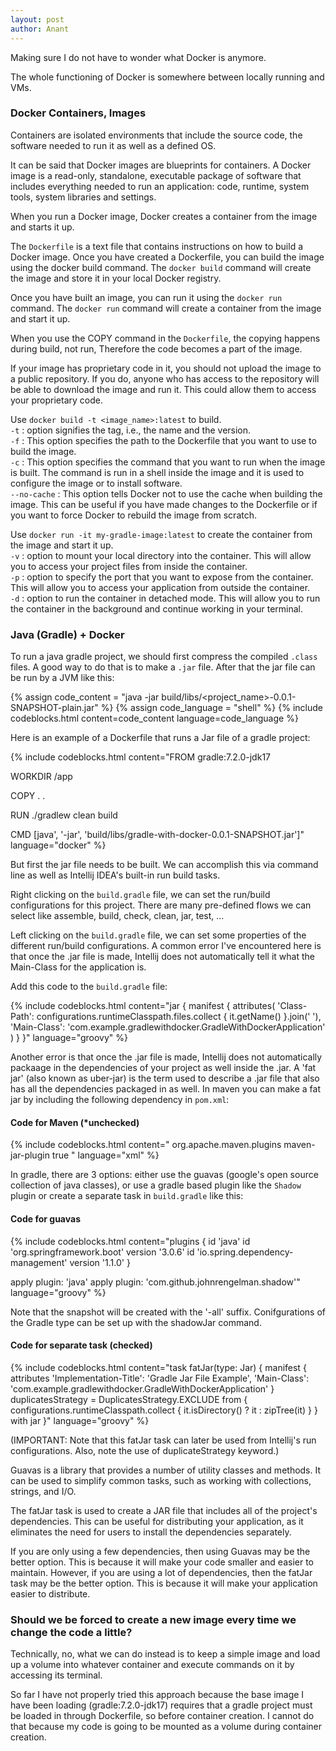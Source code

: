 ```yaml
---
layout: post
author: Anant
---
```


Making sure I do not have to wonder what Docker is anymore.

The whole functioning of Docker is somewhere between locally running and VMs. 

### Docker Containers, Images
Containers are isolated environments that include the source code, the software needed to run it as well as a defined OS.


It can be said that Docker images are blueprints for containers. A Docker image is a read-only, standalone, executable package of software that includes everything needed to run an application: code, runtime, system tools, system libraries and settings.

When you run a Docker image, Docker creates a container from the image and starts it up.

The `Dockerfile` is a text file that contains instructions on how to build a Docker image. Once you have created a Dockerfile, you can build the image using the docker build command. The `docker build` command will create the image and store it in your local Docker registry.

Once you have built an image, you can run it using the `docker run` command. The `docker run` command will create a container from the image and start it up.

When you use the COPY command in the `Dockerfile`, the copying happens during build, not run, Therefore the code becomes a part of the image.

If your image has proprietary code in it, you should not upload the image to a public repository. If you do, anyone who has access to the repository will be able to download the image and run it. This could allow them to access your proprietary code.

Use `docker build -t <image_name>:latest` to build.
<br>
`-t` : option signifies the tag, i.e., the name and the version. 
<br>
`-f` : This option specifies the path to the Dockerfile that you want to use to build the image. 
<br>
`-c` : This option specifies the command that you want to run when the image is built. The command is run in a shell inside the image and it is used to configure the image or to install software.
<br>
`--no-cache` : This option tells Docker not to use the cache when building the image. This can be useful if you have made changes to the Dockerfile or if you want to force Docker to rebuild the image from scratch.

Use `docker run -it my-gradle-image:latest` to create the container from the image and start it up.
<br>
`-v` : option to mount your local directory into the container. This will allow you to access your project files from inside the container.
<br>
`-p` : option to specify the port that you want to expose from the container. This will allow you to access your application from outside the container.
<br>
`-d` : option to run the container in detached mode. This will allow you to run the container in the background and continue working in your terminal.

### Java (Gradle) + Docker
To run a java gradle project, we should first compress the compiled `.class` files. A good way to do that is to make a `.jar` file. After that the jar file can be run by a JVM like this:

{% assign code_content = "java -jar build/libs/<project_name>-0.0.1-SNAPSHOT-plain.jar" %}
{% assign code_language = "shell" %}
{% include codeblocks.html content=code_content language=code_language %}


Here is an example of a Dockerfile that runs a Jar file of a gradle project:

{% include codeblocks.html content="FROM gradle:7.2.0-jdk17 

WORKDIR /app

COPY . .

RUN ./gradlew clean build

CMD [java', '-jar', 'build/libs/gradle-with-docker-0.0.1-SNAPSHOT.jar\']" language="docker" %}

But first the jar file needs to be built. We can accomplish this via command line as well as Intellij IDEA's built-in run build tasks. 

Right clicking on the `build.gradle` file, we can set the run/build configurations for this project.
There are many pre-defined flows we can select like assemble, build, check, clean, jar, test, ...

Left clicking on the `build.gradle` file, we can set some properties of the different run/build configurations. A common error I've encountered here is that once the .jar file is made, Intellij does not automatically tell it what the Main-Class for the application is. 

Add this code to the `build.gradle` file: 

{% include codeblocks.html content="jar {
    manifest {
        attributes(
                'Class-Path': configurations.runtimeClasspath.files.collect { it.getName() }.join(' '),
                'Main-Class': 'com.example.gradlewithdocker.GradleWithDockerApplication'
        )
    }
}" language="groovy" %}

Another error is that once the .jar file is made, Intellij does not automatically packaage in the dependencies of your project as well inside the .jar. A 'fat jar' (also known as uber-jar) is the term used to describe a .jar file that also has all the dependencies packaged in as well.
In maven you can make a fat jar by including the following dependency in `pom.xml`:

#### Code for Maven (*unchecked)
{% include codeblocks.html content="<plugin>
  <groupId>org.apache.maven.plugins</groupId>
  <artifactId>maven-jar-plugin</artifactId>
  <configuration>
    <archive>
      <manifest>
        <addClasspath>true</addClasspath>
      </manifest>
    </archive>
  </configuration>
</plugin>" language="xml" %}

In gradle, there are 3 options: either use the guavas (google's open source collection of java classes), or use a gradle based plugin like the `Shadow` plugin or create a separate task in `build.gradle` like this:

#### Code for guavas
{% include codeblocks.html content="plugins {
    id 'java'
    id 'org.springframework.boot' version '3.0.6'
    id 'io.spring.dependency-management' version '1.1.0'
}

apply plugin: 'java'
apply plugin: 'com.github.johnrengelman.shadow'" language="groovy" %}

Note that the snapshot will be created with the '-all' suffix. Conifgurations of the Gradle type can be set up with the shadowJar command.

#### Code for separate task (checked)
{% include codeblocks.html content="task fatJar(type: Jar) {
    manifest {
        attributes 'Implementation-Title': 'Gradle Jar File Example',
                'Main-Class': 'com.example.gradlewithdocker.GradleWithDockerApplication'
    }
    duplicatesStrategy = DuplicatesStrategy.EXCLUDE
    from { configurations.runtimeClasspath.collect { it.isDirectory() ? it : zipTree(it) } }
    with jar
}" language="groovy" %}

(IMPORTANT: Note that this fatJar task can later be used from Intellij's run configurations. Also, note the use of duplicateStrategy keyword.)

Guavas is a library that provides a number of utility classes and methods. It can be used to simplify common tasks, such as working with collections, strings, and I/O.

The fatJar task is used to create a JAR file that includes all of the project's dependencies. This can be useful for distributing your application, as it eliminates the need for users to install the dependencies separately.

If you are only using a few dependencies, then using Guavas may be the better option. This is because it will make your code smaller and easier to maintain. However, if you are using a lot of dependencies, then the fatJar task may be the better option. This is because it will make your application easier to distribute.

### Should we be forced to create a new image every time we change the code a little?

Technically, no, what we can do instead is to keep a simple image and load up a volume into whatever container and execute commands on it by accessing its terminal.

So far I have not properly tried this approach because the base image I have been loading (gradle:7.2.0-jdk17) requires that a gradle project must be loaded in through Dockerfile, so before container creation. I cannot do that because my code is going to be mounted as a volume during container creation.
